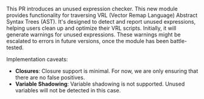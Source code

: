 This PR introduces an unused expression checker. This new module provides functionality for traversing
VRL (Vector Remap Language) Abstract Syntax Trees (AST). It's designed to detect and report unused expressions,
helping users clean up and optimize their VRL scripts. Initially, it will generate warnings for unused expressions. 
These warnings might be escalated to errors in future versions, once the module has been battle-tested.

Implementation caveats:
- **Closures**: Closure support is minimal. For now, we are only ensuring that there are no false positives.
- **Variable Shadowing**: Variable shadowing is not supported. Unused variables will not be detected in this case.
